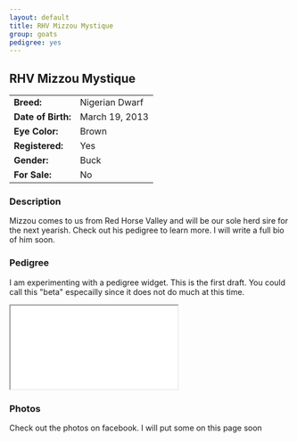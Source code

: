 ```yaml
---
layout: default
title: RHV Mizzou Mystique
group: goats
pedigree: yes
---
```


## RHV Mizzou Mystique
| | |
|:---|:---
|**Breed:**|Nigerian Dwarf
|**Date of Birth:**|March 19, 2013
|**Eye Color:**|Brown
|**Registered:**|Yes
|**Gender:**|Buck
|**For Sale:**|No

### Description

Mizzou comes to us from Red Horse Valley and will be our sole herd sire for the next yearish. 
Check out his pedigree to learn more. I will write a full bio of him soon. 

### Pedigree

I am experimenting with a pedigree widget. This is the first draft. You could call this "beta" 
especailly since it does not do much at this time.

<iframe src="/goats/pedigree.html" marginwidth="0" marginheight="0" scrolling="no"></iframe>

### Photos

Check out the photos on facebook. I will put some on this page soon

